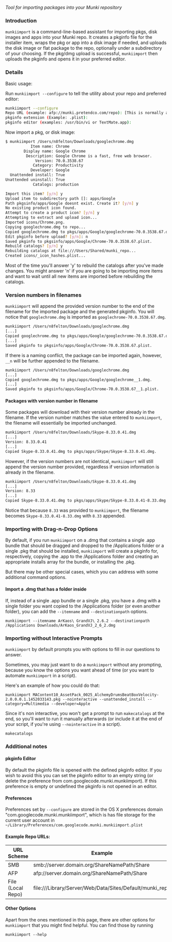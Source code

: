 _Tool for importing packages into your Munki repository_

### Introduction

`munkiimport` is a command-line-based assistant for importing pkgs, disk images and apps into your Munki repo. It creates a pkginfo file for the installer item, wraps the pkg or app into a disk image if needed, and uploads the disk image or flat package to the repo, optionally under a subdirectory of your choosing. If the pkg/dmg upload is successful, `munkiimport` then uploads the pkginfo and opens it in your preferred editor.

### Details

Basic usage:

Run `munkiimport --configure` to tell the utility about your repo and preferred editor:

```bash
munkiimport --configure
Repo URL (example: afp://munki.pretendco.com/repo): [This is normally a afp: or smb: URL for a repo on a remote server, or a file: URL for a local file path]
pkginfo extension (Example: .plist):
pkginfo editor (examples: /usr/bin/vi or TextMate.app):
```
Now import a pkg, or disk image:

```bash
$ munkiimport /Users/n8felton/Downloads/googlechrome.dmg
           Item name: Chrome
        Display name: Google Chrome
         Description: Google Chrome is a fast, free web browser.
             Version: 70.0.3538.67
            Category: Productivity
           Developer: Google
  Unattended install: True
Unattended uninstall: True
            Catalogs: production

Import this item? [y/n] y
Upload item to subdirectory path []: apps/Google
Path pkgsinfo/apps/Google doesnt exist. Create it? [y/n] y
No existing product icon found.
Attempt to create a product icon? [y/n] y
Attempting to extract and upload icon...
Imported icons/Chrome.png.
Copying googlechrome.dmg to repo...
Copied googlechrome.dmg to pkgs/apps/Google/googlechrome-70.0.3538.67.dmg.
Edit pkginfo before upload? [y/n]: n
Saved pkginfo to pkgsinfo/apps/Google/Chrome-70.0.3538.67.plist.
Rebuild catalogs? [y/n] y
Rebuilding catalogs at file:///Users/Shared/munki_repo...
Created icons/_icon_hashes.plist...
```

Most of the time you'll answer 'y' to rebuild the catalogs after you've made changes. You might answer 'n' if you are going to be importing more items and want to wait until all new items are imported before rebuilding the catalogs.

### Version numbers in filenames

`munkiimport` will append the provided version number to the end of the filename for the imported package and the generated pkginfo. You will notice that `googlechrome.dmg` is imported as `googlechrome-70.0.3538.67.dmg`.

```bash
munkiimport /Users/n8felton/Downloads/googlechrome.dmg
[...]
Copied googlechrome.dmg to pkgs/apps/Google/googlechrome-70.0.3538.67.dmg.
[...]
Saved pkginfo to pkgsinfo/apps/Google/Chrome-70.0.3538.67.plist.
```

If there is a naming conflict, the package can be imported again, however, `__n` will be further appended to the filename.

```bash
munkiimport /Users/n8felton/Downloads/googlechrome.dmg
[...]
Copied googlechrome.dmg to pkgs/apps/Google/googlechrome__1.dmg.
[...]
Saved pkginfo to pkgsinfo/apps/Google/Chrome-70.0.3538.67__1.plist.
```

#### Packages with version number in filename

Some packages will download with their version number already in the filename. If the version number matches the value entered to `munkiimport`, the filename will essentially be imported unchanged.

```bash
munkiimport /Users/n8felton/Downloads/Skype-8.33.0.41.dmg
[...]
Version: 8.33.0.41
[...]
Copied Skype-8.33.0.41.dmg to pkgs/apps/Skype/Skype-8.33.0.41.dmg.
```

However, if the version numbers are not identical, `munkiimport` will still append the version number provided, regardless if version information is already in the filename.

```bash
munkiimport /Users/n8felton/Downloads/Skype-8.33.0.41.dmg
[...]
Version: 8.33
[...]
Copied Skype-8.33.0.41.dmg to pkgs/apps/Skype/Skype-8.33.0.41-8.33.dmg.
```

Notice that because `8.33` was provided to `munkiimport`, the filename becomes `Skype-8.33.0.41-8.33.dmg` with `8.33` appended.

### Importing with Drag-n-Drop Options
By default, if you run `munkiimport` on a .dmg that contains a single .app bundle that should be dragged and dropped to the /Applications folder or a single .pkg that should be installed, `munkiimport` will create a pkginfo for, respectively, copying the .app to the /Applications folder and creating an appropriate installs array for the bundle, or installing the .pkg.

But there may be other special cases, which you can address with some additional command options.

#### Import a .dmg that has a folder inside
If, instead of a single .app bundle or a single .pkg, you have a .dmg with a single folder you want copied to the /Applications folder (or even another folder), you can add the `--itemname` and `--destinationpath` options.

```
munkiimport --itemname ArKaos\ GrandVJ\ 2.6.2 --destinationpath /Applications Downloads/ArKaos_GrandVJ_2_6_2.dmg
```

### Importing without Interactive Prompts
`munkiimport` by default prompts you with options to fill in our questions to answer.

Sometimes, you may just want to do a `munkiimport` without any prompting, because you know the options you want ahead of time (or you want to automate `munkiimport` in a script).

Here's an example of how you could do that:
```
munkiimport MAContent10_AssetPack_0025_AlchemyDrumsBeatBoxVelocity-2.0.0.0.1.1452033143.pkg --nointeractive --unattended_install --category=Multimedia --developer=Apple
```
Since it's non interactive, you won't get a prompt to run `makecatalogs` at the end, so you'll want to run it manually afterwards (or include it at the end of your script, if you're using `--nointeractive` in a script).
```
makecatalogs
```

### Additional notes

#### pkginfo Editor
By default the pkginfo file is opened with the defined pkginfo editor. If you wish to avoid this you can set the pkginfo editor to an empty string (or delete the preference from com.googlecode.munki.munkiimport). If this preference is empty or undefined the pkginfo is not opened in an editor.

#### Preferences
Preferences set by `--configure` are stored in the OS X preferences domain "com.googlecode.munki.munkiimport", which is has file storage for the current user account in `~/Library/Preferences/com.googlecode.munki.munkiimport.plist`

#### Example Repo URLs:

| URL Scheme | Example |
|---|---|
| SMB | smb://server.domain.org/ShareNamePath/Share |
| AFP | afp://server.domain.org/ShareNamePath/Share |
| File (Local Repo)  | file:///Library/Server/Web/Data/Sites/Default/munki_repo  |

#### Other Options
Apart from the ones mentioned in this page, there are other options for `munkiimport` that you might find helpful. You can find those by running
```
munkiimport --help
```